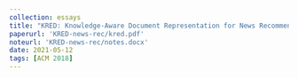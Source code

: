 ```yaml
---
collection: essays
title: "KRED: Knowledge-Aware Document Representation for News Recommendations"
paperurl: 'KRED-news-rec/kred.pdf'
noteurl: 'KRED-news-rec/notes.docx'
date: 2021-05-12
tags: [ACM 2018]
---
```


